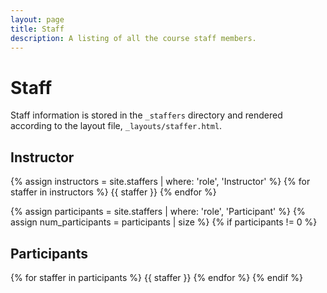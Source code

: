 ```yaml
---
layout: page
title: Staff
description: A listing of all the course staff members.
---
```


# Staff

Staff information is stored in the `_staffers` directory and rendered according to the layout file, `_layouts/staffer.html`.

## Instructor

{% assign instructors = site.staffers | where: 'role', 'Instructor' %}
{% for staffer in instructors %}
{{ staffer }}
{% endfor %}

{% assign participants = site.staffers | where: 'role', 'Participant' %}
{% assign num_participants = participants | size %}
{% if participants != 0 %}

## Participants

{% for staffer in participants %}
{{ staffer }}
{% endfor %}
{% endif %}

